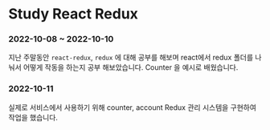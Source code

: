 # Study React Redux

### 2022-10-08 ~ 2022-10-10 <br>
지난 주말동안 `react-redux`, `redux` 에 대해 공부를 해보며 react에서 redux 폴더를 나눠서 어떻게 작동을 하는지 공부 해보았습니다.
Counter 을 예시로 배웠습니다.

### 2022-10-11
실제로 서비스에서 사용하기 위해 counter, account Redux 관리 시스템을 구현하여 작업을 했습니다.
